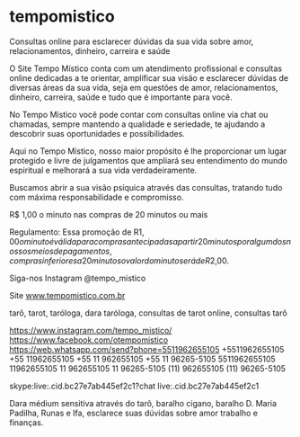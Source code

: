 # tempomistico
Consultas online para esclarecer dúvidas da sua vida sobre amor, relacionamentos, dinheiro, carreira e saúde

O Site Tempo Místico conta com um atendimento profissional e consultas online dedicadas a te orientar, amplificar sua visão e esclarecer dúvidas de diversas áreas da sua vida, seja em questões de amor, relacionamentos, dinheiro, carreira, saúde e tudo que é importante para você.

No Tempo Místico você pode contar com consultas online via chat ou chamadas, sempre mantendo a qualidade e seriedade, te ajudando a descobrir suas oportunidades e possibilidades.

Aqui no Tempo Místico, nosso maior propósito é lhe proporcionar um lugar protegido e livre de julgamentos que ampliará seu entendimento do mundo espiritual e melhorará a sua vida verdadeiramente.

Buscamos abrir a sua visão psíquica através das consultas, tratando tudo com máxima responsabilidade e compromisso.

R$ 1,00 o minuto nas compras de 20 minutos ou mais

Regulamento: Essa promoção de R$1,00 o minuto é válida para compras antecipadas a partir 20 minutos por algum dos nossos meios de pagamentos, compras inferiores a 20 minutos o valor do minuto será de R$2,00.

Siga-nos
Instagram @tempo_mistico

Site
www.tempomistico.com.br

tarô, tarot, taróloga, dara taróloga, consultas de tarot online, consultas tarô

https://www.instagram.com/tempo_mistico/
https://www.facebook.com/otempomistico
https://web.whatsapp.com/send?phone=5511962655105
+5511962655105
+55 11962655105
+55 11 962655105
+55 11 96265-5105
5511962655105
11962655105
11 962655105
11 96265-5105
(11) 962655105
(11) 96265-5105

skype:live:.cid.bc27e7ab445ef2c1?chat
live:.cid.bc27e7ab445ef2c1

Dara médium sensitiva através do tarô, baralho cigano, baralho D. Maria Padilha, Runas e Ifa, esclarece suas dúvidas sobre amor trabalho e finanças.
